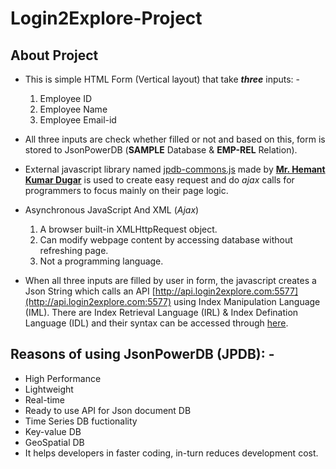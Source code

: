 # Login2Explore-Project

## About Project

- This is simple HTML Form (Vertical layout) that take _**three**_ inputs: -
    1. Employee ID
    2. Employee Name
    3. Employee Email-id

- All three inputs are check whether filled or not and based on this, form is stored to JsonPowerDB (**SAMPLE** Database & **EMP-REL** Relation).

- External javascript library named [jpdb-commons.js](https://login2explore.com/jpdb/resources/js/0.0.3/jpdb-commons.js) made by [**Mr. Hemant Kumar Dugar**](https://www.linkedin.com/in/hemantkumardugar/) is used to create easy request and do _ajax_ calls for programmers to focus mainly on their page logic.

- Asynchronous JavaScript And XML (_Ajax_)
    1. A browser built-in XMLHttpRequest object.
    2. Can modify webpage content by accessing database without refreshing page.
    3. Not a programming language.

- When all three inputs are filled by user in form, the javascript creates a Json String which calls an API [http://api.login2explore.com:5577](http://api.login2explore.com:5577) using Index Manipulation Language (IML). There are Index Retrieval Language (IRL) & Index Defination Language (IDL) and their syntax can be accessed through [here](https://login2explore.com/jpdb/docs.html).

## Reasons of using JsonPowerDB (JPDB): -

- High Performance
- Lightweight
- Real-time
- Ready to use API for Json document DB
- Time Series DB fuctionality
- Key-value DB
- GeoSpatial DB
- It helps developers in faster coding, in-turn reduces development cost.

